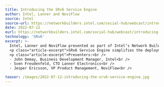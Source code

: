 ```yaml
---
title: Introducing the SRv6 Service Engine
author: Intel, Lanner and NoviFlow
source: Intel
source-url: https://networkbuilders.intel.com/social-hub/webcast/introducing-the-srv6-service-engine
date: 2022-07-12
eurl: https://networkbuilders.intel.com/social-hub/webcast/introducing-the-srv6-service-engine
technology: 'SRv6'
excerpt: >-
  Intel, Lanner and NoviFlow presented as part of Intel’s Network Builder series a webinar introducing the SRv6 Service Engine.</p>
  <p class="article-excerpt">SRv6 Service Engine simplifies the deployment of 5G network infrastructure and makes it easier to scale and move services to the network edge by delivering Segment Routing over IPv6. The solution reduces carrier network services cost by up to 90%, hardware footprint by 75%, and power consumption by as much as 66%, using an open, programmable architecture built on Intel technology including the P4-based Intel® Tofino™.</p>
  <p class="article-excerpt">Presenters:<br />
  - John Demay, Business Development Manager, Intel<br />
  - Sven Freudenfeld, CTO Lanner Electronics<br />
  - Jesper Ericsson, VP Product Management, NoviFlow<br />

teaser: /images/2022-07-12-introducing-the-srv6-service-engine.jpg
---
```


